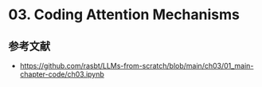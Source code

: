# 03. Coding Attention Mechanisms

## 参考文献
- https://github.com/rasbt/LLMs-from-scratch/blob/main/ch03/01_main-chapter-code/ch03.ipynb

